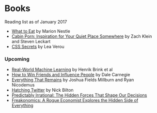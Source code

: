 Books
======
Reading list as of January 2017

- [What to Eat](http://a.co/9WyFgzz) by Marion Nestle
- [Cabin Porn: Inspiration for Your Quiet Place Somewhere](http://a.co/hYx0fVp) by Zach Klein and Steven Leckart
- [CSS Secrets](http://a.co/er9Al8H) by Lea Verou

### Upcoming
- [Real-World Machine Learning](http://a.co/flsQEr8) by Henrik Brink et al
- [How to Win Friends and Influence People](http://a.co/dqTECjl) by Dale Carnegie
- [Everything That Remains](http://a.co/4Q8Qy6A) by Joshua Fields Millburn and Ryan Nicodemus
- [Hatching Twitter](http://a.co/85pe0wB) by Nick Bilton
- [Predictably Irrational: The Hidden Forces That Shape Our Decisions](http://a.co/3MAB6cf)
- [Freakonomics: A Rogue Economist Explores the Hidden Side of Everything](http://a.co/3gTtcxG)